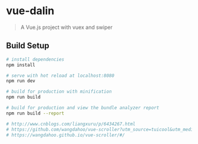 # vue-dalin

> A Vue.js project with vuex and swiper

## Build Setup

``` bash
# install dependencies
npm install

# serve with hot reload at localhost:8080
npm run dev

# build for production with minification
npm run build

# build for production and view the bundle analyzer report
npm run build --report

# http://www.cnblogs.com/liangxuru/p/6434267.html
# https://github.com/wangdahoo/vue-scroller?utm_source=tuicool&utm_medium=referral
# https://wangdahoo.github.io/vue-scroller/#/

